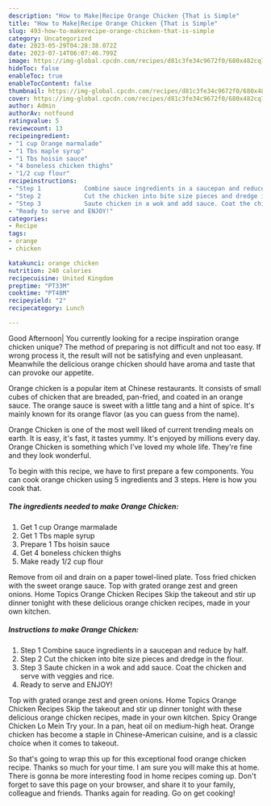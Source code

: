 ```yaml
---
description: "How to Make|Recipe Orange Chicken {That is Simple"
title: "How to Make|Recipe Orange Chicken {That is Simple"
slug: 493-how-to-makerecipe-orange-chicken-that-is-simple
category: Uncategorized
date: 2023-05-29T04:28:38.072Z
date: 2023-07-14T06:07:46.799Z
image: https://img-global.cpcdn.com/recipes/d81c3fe34c9672f0/680x482cq70/orange-chicken-recipe-main-photo.jpg
hideToc: false
enableToc: true
enableTocContent: false
thumbnail: https://img-global.cpcdn.com/recipes/d81c3fe34c9672f0/680x482cq70/orange-chicken-recipe-main-photo.jpg
cover: https://img-global.cpcdn.com/recipes/d81c3fe34c9672f0/680x482cq70/orange-chicken-recipe-main-photo.jpg
author: Admin
authorAv: notfound
ratingvalue: 5
reviewcount: 13
recipeingredient:
- "1 cup Orange marmalade"
- "1 Tbs maple syrup"
- "1 Tbs hoisin sauce"
- "4 boneless chicken thighs"
- "1/2 cup flour"
recipeinstructions:
- "Step 1            Combine sauce ingredients in a saucepan and reduce by half."
- "Step 2            Cut the chicken into bite size pieces and dredge in the flour."
- "Step 3            Saute chicken in a wok and add sauce. Coat the chicken and serve with veggies and rice."
- "Ready to serve and ENJOY!"
categories:
- Recipe
tags:
- orange
- chicken

katakunci: orange chicken 
nutrition: 240 calories
recipecuisine: United Kingdom
preptime: "PT33M"
cooktime: "PT48M"
recipeyield: "2"
recipecategory: Lunch

---
```



Good Afternoon| You currently looking for a recipe inspiration orange chicken unique? The method of preparing is not difficult and not too easy. If wrong process it, the result will not be satisfying and even unpleasant. Meanwhile the delicious orange chicken should have aroma and taste that can provoke our appetite.





Orange chicken is a popular item at Chinese restaurants. It consists of small cubes of chicken that are breaded, pan-fried, and coated in an orange sauce. The orange sauce is sweet with a little tang and a hint of spice. It&#39;s mainly known for its orange flavor (as you can guess from the name).

Orange Chicken is one of the most well liked of current trending meals on earth. It is easy, it's fast, it tastes yummy. It's enjoyed by millions every day. Orange Chicken is something which I've loved my whole life. They're fine and they look wonderful.


To begin with this recipe, we have to first prepare a few components. You can cook orange chicken using 5 ingredients and 3 steps. Here is how you cook that.

<!--inarticleads1-->

##### The ingredients needed to make Orange Chicken:

1. Get 1 cup Orange marmalade
1. Get 1 Tbs maple syrup
1. Prepare 1 Tbs hoisin sauce
1. Get 4 boneless chicken thighs
1. Make ready 1/2 cup flour


Remove from oil and drain on a paper towel-lined plate. Toss fried chicken with the sweet orange sauce. Top with grated orange zest and green onions. Home Topics Orange Chicken Recipes Skip the takeout and stir up dinner tonight with these delicious orange chicken recipes, made in your own kitchen. 

<!--inarticleads2-->

##### Instructions to make Orange Chicken:

1. Step 1            Combine sauce ingredients in a saucepan and reduce by half.
1. Step 2            Cut the chicken into bite size pieces and dredge in the flour.
1. Step 3            Saute chicken in a wok and add sauce. Coat the chicken and serve with veggies and rice.
1. Ready to serve and ENJOY!

Top with grated orange zest and green onions. Home Topics Orange Chicken Recipes Skip the takeout and stir up dinner tonight with these delicious orange chicken recipes, made in your own kitchen. Spicy Orange Chicken Lo Mein Try your. In a pan, heat oil on medium-high heat. Orange chicken has become a staple in Chinese-American cuisine, and is a classic choice when it comes to takeout. 

So that's going to wrap this up for this exceptional food orange chicken recipe. Thanks so much for your time. I am sure you will make this at home. There is gonna be more interesting food in home recipes coming up. Don't forget to save this page on your browser, and share it to your family, colleague and friends. Thanks again for reading. Go on get cooking!

